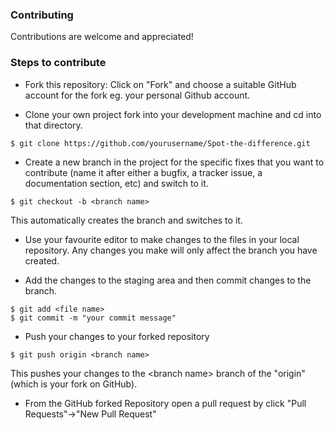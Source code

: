 ### Contributing

Contributions are welcome and appreciated!

### Steps to contribute

- Fork this repository: Click on "Fork" and choose a suitable GitHub account for the fork eg. your personal Github account.

- Clone your own project fork into your development machine and cd into that directory.

```
$ git clone https://github.com/yourusername/Spot-the-difference.git

```

- Create a new branch in the project for the specific fixes that you want to contribute (name it after either a bugfix, a tracker issue, a documentation section, etc) and switch to it.

```
$ git checkout -b <branch name>

```

This automatically creates the branch and switches to it.

- Use your favourite editor to make changes to the files in your local repository. Any changes you make will only affect the branch you have created.

- Add the changes to the staging area and then commit changes to the branch.

```
$ git add <file name>
$ git commit -m "your commit message"

```

- Push your changes to your forked repository

```
$ git push origin <branch name>

```

This pushes your changes to the &lt;branch name&gt; branch of the "origin" (which is your fork on GitHub).

- From the GitHub forked Repository open a pull request by click "Pull Requests"->"New Pull Request"
